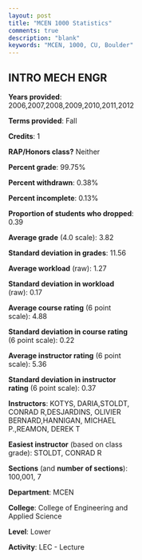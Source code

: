```yaml
---
layout: post
title: "MCEN 1000 Statistics"
comments: true
description: "blank"
keywords: "MCEN, 1000, CU, Boulder"
--- 
```

<head>
<script src="https://ajax.googleapis.com/ajax/libs/jquery/2.1.3/jquery.min.js"></script>
<script src="https://dl.dropboxusercontent.com/s/pc42nxpaw1ea4o9/highcharts.js?dl=0"></script>
<!-- <script src="../assets/js/highcharts.js"></script> -->
<style type="text/css">@font-face {
	font-family: "Bebas Neue";
	src: url(https://www.filehosting.org/file/details/544349/BebasNeue%20Regular.otf) format("opentype");
	}
	h1.Bebas { 
		font-family: "Bebas Neue", Verdana, Tahoma;
	}
</style>
</head>
<body>
	<div id="container" style="float: right; width: 45%; height: 88%; margin-left: 2.5%; margin-right: 2.5%;"></div>
	<script language="JavaScript">
		$(document).ready(function() {
		var chart = {type: 'column'};
		var title = {text: 'Grade Distribution'};
		var xAxis = {categories: ['A','B','C','D','F'],crosshair: true};
		var yAxis = {min: 0,title: {text: 'Percentage'}};
		var tooltip = {headerFormat: '<center><b><span style="font-size:20px">{point.key}</span></b></center>',
		               pointFormat: '<td style="padding:0"><b>{point.y:.1f}%</b></td>',
		               footerFormat: '</table>',shared: true,useHTML: true};
		var plotOptions = {column: {pointPadding: 0.0,borderWidth: 0}};  
		var credits = {enabled: false};var series= [{name: 'Percent',data: [91.05,6.05,0.53,0.79,1.58,]}];
		var json = {};
		json.chart = chart;
		json.title = title;
		json.tooltip = tooltip;
		json.xAxis = xAxis;
		json.yAxis = yAxis;  
		json.series = series;
		json.plotOptions = plotOptions;  
		json.credits = credits;
		$('#container').highcharts(json);
	});
	</script>
</body>
			   
## INTRO MECH ENGR

**Years provided**: 2006,2007,2008,2009,2010,2011,2012

**Terms provided**: Fall

**Credits**: 1

**RAP/Honors class?** Neither

**Percent grade**: 99.75%

**Percent withdrawn**: 0.38%

**Percent incomplete**: 0.13%

**Proportion of students who dropped**: 0.39

**Average grade** (4.0 scale): 3.82

**Standard deviation in grades**: 11.56

**Average workload** (raw): 1.27

**Standard deviation in workload** (raw): 0.17

**Average course rating** (6 point scale): 4.88

**Standard deviation in course rating** (6 point scale): 0.22

**Average instructor rating** (6 point scale): 5.36

**Standard deviation in instructor rating** (6 point scale): 0.37

**Instructors**: KOTYS, DARIA,STOLDT, CONRAD R,DESJARDINS, OLIVIER BERNARD,HANNIGAN, MICHAEL P.,REAMON, DEREK T

**Easiest instructor** (based on class grade): STOLDT, CONRAD R

**Sections** (and **number of sections**): 100,001, 7

**Department**: MCEN

**College**: College of Engineering and Applied Science

**Level**: Lower

**Activity**: LEC - Lecture
